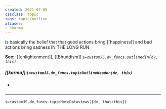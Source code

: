 ```yaml
---
created: 2021-07-05
cssclass: topic
tags: topic/outline
aliases:
- kharma
---
```

is basically the belief that that good actions bring [[happiness]] and bad actions bring sadness IN THE LONG RUN

**See**:: [[enlightenment]], [[Bhuddism]]
*`$=customJS.dv_funcs.outlinedIn(dv, this)`*

##### [[karma]] `$=customJS.dv_funcs.topicOutlineHeader(dv, this)`
- 

### <hr class="dataviews"/>

`$=customJS.dv_funcs.topicNoteDataviews({dv, that:this})`